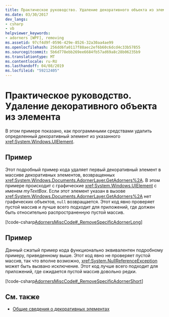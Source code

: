 ```yaml
---
title: Практическое руководство. Удаление декоративного объекта из элемента
ms.date: 03/30/2017
dev_langs:
- csharp
- vb
helpviewer_keywords:
- adorners [WPF], removing
ms.assetid: 97cf4d9f-0596-429e-8526-32a30aa4ae99
ms.openlocfilehash: 256dd6fa0117f88aec2ef6b60c6dcd4c33b57855
ms.sourcegitcommit: 5b6d778ebb269ee6684fb57ad69a8c28b06235b9
ms.translationtype: MT
ms.contentlocale: ru-RU
ms.lasthandoff: 04/08/2019
ms.locfileid: "59212405"
---
```

# <a name="how-to-remove-an-adorner-from-an-element"></a>Практическое руководство. Удаление декоративного объекта из элемента
В этом примере показано, как программными средствами удалить определенный декоративный элемент из указанного <xref:System.Windows.UIElement>.  
  
## <a name="example"></a>Пример  
 Этот подробный пример кода удаляет первый декоративный элемент в массиве декоративных элементов, возвращенных <xref:System.Windows.Documents.AdornerLayer.GetAdorners%2A>.  В этом примере происходит с графические <xref:System.Windows.UIElement> с именем *myTextBox*.  Если этот элемент указан в вызове <xref:System.Windows.Documents.AdornerLayer.GetAdorners%2A> нет графических объектов, `null` возвращается.  Этот код явно проверяет пустой массив и лучше всего подходит для приложений, где должен быть относительно распространенную пустой массив.  
  
 [!code-csharp[AdornersMiscCode#_RemoveSpecificAdornerLong](~/samples/snippets/csharp/VS_Snippets_Wpf/AdornersMiscCode/CSharp/Window1.xaml.cs#_removespecificadornerlong)]
   
  
## <a name="example"></a>Пример  
 Данный сжатый пример кода функционально эквивалентен подробному примеру, приведенному выше. Этот код явно не проверяет пустой массив, так что вполне возможно, <xref:System.NullReferenceException> может быть вызвано исключение.  Этот код лучше всего подходит для приложений, где ожидается пустой массив довольно редки.  
  
 [!code-csharp[AdornersMiscCode#_RemoveSpecificAdornerShort](~/samples/snippets/csharp/VS_Snippets_Wpf/AdornersMiscCode/CSharp/Window1.xaml.cs#_removespecificadornershort)]
   
  
## <a name="see-also"></a>См. также

- [Общие сведения о декоративных элементах](adorners-overview.md)
